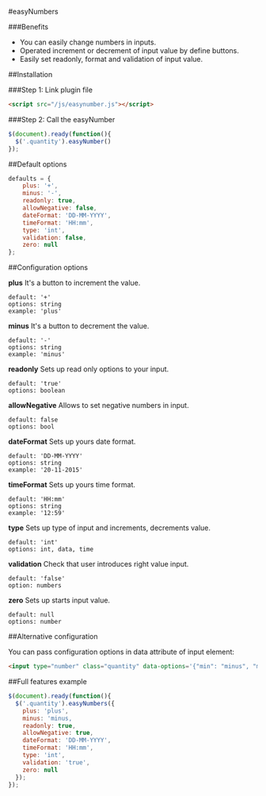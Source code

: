 #easyNumbers


###Benefits
* You can easily change numbers in inputs.
* Operated increment or decrement of input value by define buttons.
* Easily set readonly, format and validation of input value.


##Installation

###Step 1: Link plugin file

```html
<script src="/js/easynumber.js"></script>
```

###Step 2: Call the easyNumber


```javascript
$(document).ready(function(){
  $('.quantity').easyNumber()
});
```

##Default options

```javascript
defaults = {
    plus: '+',
    minus: '-',
    readonly: true,
    allowNegative: false,
    dateFormat: 'DD-MM-YYYY',
    timeFormat: 'HH:mm',
    type: 'int',
    validation: false,
    zero: null
};

```


##Configuration options


**plus**
It's a button to increment the value.
```
default: '+'
options: string
example: 'plus'
```

**minus**
It's a button to decrement the value.
```
default: '-'
options: string
example: 'minus'
```

**readonly**
Sets up read only options to your input.
```
default: 'true'
options: boolean
```

**allowNegative**
Allows to set negative numbers in input.
```
default: false
options: bool
```

**dateFormat**
Sets up yours date format.
```
default: 'DD-MM-YYYY'
options: string
example: '20-11-2015'
```

**timeFormat**
Sets up yours time format.
```
default: 'HH:mm'
options: string
example: '12:59'
```

**type**
Sets up type of input and increments, decrements value.
```
default: 'int'
options: int, data, time

```

**validation**
Check that user introduces right value input.
```
default: 'false'
option: numbers

```

**zero**
Sets up starts input value.
```
default: null
options: number

```
##Alternative configuration

You can pass configuration options in data attribute of input element:

```html
<input type="number" class="quantity" data-options='{"min": "minus", "max": "maximum"}'>
```

##Full features example

```javascript
$(document).ready(function(){
  $('.quantity').easyNumbers({
    plus: 'plus',
    minus: 'minus,
    readonly: true,
    allowNegative: true,
    dateFormat: 'DD-MM-YYYY',
    timeFormat: 'HH:mm',
    type: 'int',
    validation: 'true',
    zero: null
  });
});
```